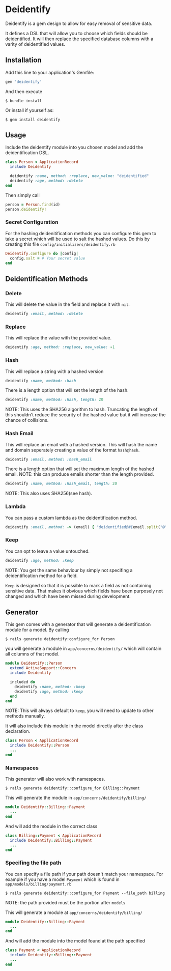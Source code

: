 # Deidentify

Deidentify is a gem design to allow for easy removal of sensitive data.

It defines a DSL that will allow you to choose which fields should be deidentified. It will then replace the specified database columns with a varity of deidentified values.

## Installation

Add this line to your application's Gemfile:

```ruby
gem 'deidentify'
```

And then execute

```
$ bundle install
```

Or install if yourself as:

```
$ gem install deidentify
```

## Usage

Include the deidentify module into you chosen model and add the deidentification DSL.

```ruby
class Person < ApplicationRecord
  include Deidentify

  deidentify :name, method: :replace, new_value: "deidentified"
  deidentify :age, method: :delete
end
```

Then simply call

```ruby
person = Person.find(id)
person.deidentify!
```

### Secret Configuration

For the hashing deidenitification methods you can configure this gem to take a secret which will be used to salt the hashed values.
Do this by creating this file `config/initializers/deidentify.rb`

```ruby
Deidentify.configure do |config|
  config.salt = # Your secret value
end
```

## Deidentification Methods
### Delete

This will delete the value in the field and replace it with `nil`.

```ruby
deidentify :email, method: :delete
```

### Replace

This will replace the value with the provided value.

```ruby
deidentify :age, method: :replace, new_value: -1
```

### Hash

This will replace a string with a hashed version

```ruby
deidentify :name, method: :hash
```

There is a length option that will set the length of the hash.

```ruby
deidentify :name, method: :hash, length: 20
```

NOTE: This uses the SHA256 algorithm to hash. Truncating the length of this shouldn't reduce the security of the hashed value but it will increase the chance of collisions.

### Hash Email

This will replace an email with a hashed version. This will hash the name and domain seperately creating a value of the format `hash@hash`.

```ruby
deidentify :email, method: :hash_email
```

There is a length option that will set the maximum length of the hashed email. NOTE: this can produce emails shorter than the length provided.

```ruby
deidentify :name, method: :hash_email, length: 20
```

NOTE: This also uses SHA256(see hash).

### Lambda

You can pass a custom lambda as the deidentification method.

```ruby
deidentify :email, method: -> (email) { "deidentified@#{email.split("@").last}" }
```

### Keep

You can opt to leave a value untouched.

```ruby
deidentify :age, method: :keep
```

NOTE: You get the same behaviour by simply not specifing a deidentification method for a field.

`Keep` is designed so that it is possible to mark a field as not containing sensitive data. That makes it obvious which fields have been purposely not changed and which have been missed during development.

## Generator

This gem comes with a generator that will generate a deidentification module for a model. By calling

```
$ rails generate deidentify:configure_for Person
```

you will generate a module in `app/concerns/deidentify/` which will contain all columns of that model.

```ruby
module Deidentify::Person
  extend ActiveSupport::Concern
  include Deidentify

  included do
    deidentify :name, method: :keep
    deidentify :age, method: :keep
  end
end
```

NOTE: This will always default to `keep`, you will need to update to other methods manually.

It will also include this module in the model directly after the class declaration.

```ruby
class Person < ApplicationRecord
  include Deidentify::Person
  ...
end
```

### Namespaces

This generator will also work with namespaces.

```
$ rails generate deidentify::configure_for Billing::Payment
```

This will generate the module in `app/concerns/deidentify/billing/`

```ruby
module Deidentify::Billing::Payment
  ...
end
```

And will add the module in the correct class

```ruby
class Billing::Payment < ApplicationRecord
  include Deidentify::Billing::Payment
  ...
end
```

### Specifing the file path

You can specify a file path if your path doesn't match your namespace.
For example if you have a model `Payment` which is found in `app/models/billing/payment.rb`

```
$ rails generate deidentify::configure_for Payment --file_path billing
```

NOTE: the path provided must be the portion after `models`

This will generate a module at `app/concerns/deidentify/billing/`

```ruby
module Deidentify::Billing::Payment
  ...
end
```

And will add the module into the model found at the path specified

```ruby
class Payment < ApplicationRecord
  include Deidentify::Billing::Payment
  ...
end
```
